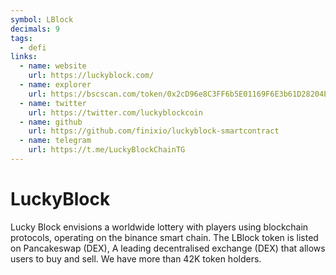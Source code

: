 ```yaml
---
symbol: LBlock
decimals: 9
tags:
  - defi
links:
  - name: website
    url: https://luckyblock.com/
  - name: explorer
    url: https://bscscan.com/token/0x2cD96e8C3FF6b5E01169F6E3b61D28204E7810Bb
  - name: twitter
    url: https://twitter.com/luckyblockcoin
  - name: github
    url: https://github.com/finixio/luckyblock-smartcontract
  - name: telegram
    url: https://t.me/LuckyBlockChainTG
---
```


# LuckyBlock

Lucky Block envisions a worldwide lottery with players using blockchain protocols, operating on the binance smart chain. The LBlock token is listed on Pancakeswap (DEX), A leading decentralised exchange (DEX) that allows users to buy and sell. We have more than 42K token holders.
